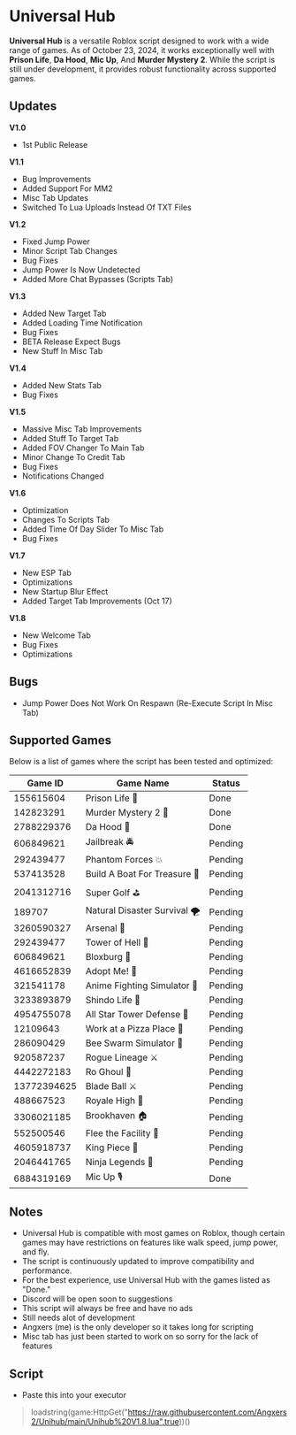 # Universal Hub

**Universal Hub** is a versatile Roblox script designed to work with a wide range of games. As of October 23, 2024, it works exceptionally well with **Prison Life**, **Da Hood**, **Mic Up**, And **Murder Mystery 2**. While the script is still under development, it provides robust functionality across supported games.

## Updates
**V1.0** 
- 1st Public Release 

**V1.1** 
- Bug Improvements
- Added Support For MM2
- Misc Tab Updates
- Switched To Lua Uploads Instead Of TXT Files

**V1.2**
- Fixed Jump Power
- Minor Script Tab Changes
- Bug Fixes
- Jump Power Is Now Undetected
- Added More Chat Bypasses (Scripts Tab)

**V1.3**
- Added New Target Tab
- Added Loading Time Notification
- Bug Fixes
- BETA Release Expect Bugs
- New Stuff In Misc Tab

**V1.4**
- Added New Stats Tab
- Bug Fixes

**V1.5**
- Massive Misc Tab Improvements
- Added Stuff To Target Tab
- Added FOV Changer To Main Tab
- Minor Change To Credit Tab
- Bug Fixes
- Notifications Changed

**V1.6**
- Optimization
- Changes To Scripts Tab
- Added Time Of Day Slider To Misc Tab
- Bug Fixes

**V1.7**
- New ESP Tab
- Optimizations
- New Startup Blur Effect
- Added Target Tab Improvements (Oct 17)

**V1.8**
- New Welcome Tab
- Bug Fixes
- Optimizations
  


## Bugs
- Jump Power Does Not Work On Respawn (Re-Execute Script In Misc Tab) 


## Supported Games
Below is a list of games where the script has been tested and optimized:

| Game ID      | Game Name                           | Status  |
|--------------|-------------------------------------|---------|
| 155615604    | Prison Life 🏢                      | Done    |
| 142823291    | Murder Mystery 2 🔪                 | Done    |
| 2788229376   | Da Hood 🔫                          | Done    |
| 606849621    | Jailbreak 🚔                        | Pending |
| 292439477    | Phantom Forces 💥                   | Pending |
| 537413528    | Build A Boat For Treasure 🚤        | Pending |
| 2041312716   | Super Golf ⛳                       | Pending |
| 189707       | Natural Disaster Survival 🌪️       | Pending |
| 3260590327   | Arsenal 🔫                          | Pending |
| 292439477    | Tower of Hell 🗼                    | Pending |
| 606849621    | Bloxburg 🏡                         | Pending |
| 4616652839   | Adopt Me! 🐶                        | Pending |
| 321541178    | Anime Fighting Simulator 💪         | Pending |
| 3233893879   | Shindo Life 🍥                      | Pending |
| 4954755078   | All Star Tower Defense 🌟           | Pending |
| 12109643     | Work at a Pizza Place 🍕            | Pending |
| 286090429    | Bee Swarm Simulator 🐝              | Pending |
| 920587237    | Rogue Lineage ⚔️                   | Pending |
| 4442272183   | Ro Ghoul 👻                         | Pending |
| 13772394625  | Blade Ball ⚔️                      | Pending |
| 488667523    | Royale High 👑                      | Pending |
| 3306021185   | Brookhaven 🏠                       | Pending |
| 552500546    | Flee the Facility 🏃               | Pending |
| 4605918737   | King Piece 👑                       | Pending |
| 2046441765   | Ninja Legends 🥷                   | Pending |
| 6884319169   | Mic Up 🎙                           | Done    |

## Notes

- Universal Hub is compatible with most games on Roblox, though certain games may have restrictions on features like walk speed, jump power, and fly.
- The script is continuously updated to improve compatibility and performance.
- For the best experience, use Universal Hub with the games listed as "Done."
- Discord will be open soon to suggestions
- This script will always be free and have no ads
- Still needs alot of development
- Angxers (me) is the only developer so it takes long for scripting
- Misc tab has just been started to work on so sorry for the lack of features
  

## Script 

- Paste this into your executor
> loadstring(game:HttpGet("https://raw.githubusercontent.com/Angxers2/Unihub/main/Unihub%20V1.8.lua",true))()


